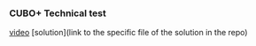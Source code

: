 ### CUBO+ Technical test
[video]((https://youtu.be/Ojd5ykurQOo?si=8pl_rG2dHd3TQF0p))
[solution](link to the specific file of the solution in the repo)
